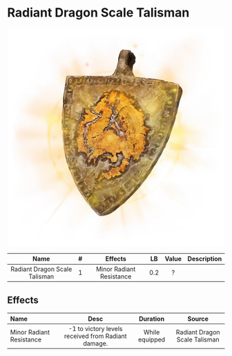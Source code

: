 # Radiant Dragon Scale Talisman

![Copyrighted Image](RadiantDragonScaleTalisman.png)

|             Name             | # |         Effects         | LB | Value | Description |
| :---------------------------: | :-: | :----------------------: | :-: | :---: | ----------- |
| Radiant Dragon Scale Talisman | 1 | Minor Radiant Resistance | 0.2 |   ?   |             |

## Effects

| Name                     |                        Desc                        |    Duration    |            Source            |
| :----------------------- | :------------------------------------------------: | :------------: | :---------------------------: |
| Minor Radiant Resistance | -1 to victory levels received from Radiant damage. | While equipped | Radiant Dragon Scale Talisman |
